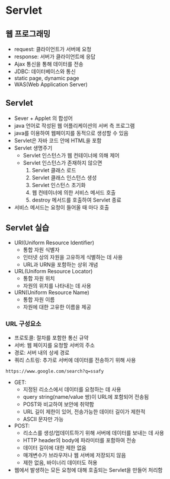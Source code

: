 # Servlet

## 웹 프로그래밍
* request: 클라이언트가 서버에 요청
* response: 서버가 클라이언트에 응답
* Ajax 통신을 통해 데이터를 전송
* JDBC: 데이터베이스와 통신
* static page, dynamic page
* WAS(Web Application Server)

## Servlet
* Sever + Applet 의 합성어
* java 언어로 작성된 웹 어플리케이션의 서버 측 프로그램
* java를 이용하여 웹페이지를 동적으로 생성할 수 있음
* Servlet은 자바 코드 안에 HTML을 포함
* Servlet 생명주기
    - Servlet 인스턴스가 웹 컨테이너에 의해 제어
    - Servlet 인스턴스가 존재하지 않으면
        1. Servlet 클래스 로드
        2. Servlet 클래스 인스턴스 생성
        3. Servlet 인스턴스 초기화
        4. 웹 컨테이너에 의한 서비스 메서드 호출
        5. destroy 메서드를 호출하여 Servlet 종료
* 서비스 메서드는 요청이 들어올 때 마다 호출

## Servlet 실습
* URI(Uniform Resource Identifier)
    - 통합 자원 식별자
    - 인터넷 상의 자원을 고유하게 식별하는 데 사용
    - URL과 URN을 포함하는 상위 개념
* URL(Uniform Resource Locator)
    - 통합 자원 위치
    - 자원의 위치를 나타내는 데 사용
* URN(Uniform Resource Name)
    - 통합 자원 이름
    - 자원에 대한 고유한 이름을 제공
### URL 구성요소
* 프로토콜: 절차를 포함한 통신 규약
* 서버: 웹 페이지를 요청할 서버의 주소
* 경로: 서버 내의 상세 경로
* 쿼리 스트링: 추가로 서버에 데이터를 전송하기 위해 사용
```
https://www.google.com/search?q=ssafy
```

* GET:
    - 지정된 리소스에서 데이터를 요청하는 데 사용
    - query string(name/value 쌍)이 URL에 포함되어 전송됨
    - POST와 비교하여 보안에 취약함
    - URL 길이 제한이 있어, 전송가능한 데이터 길이가 제한적
    - ASCII 문자만 가능
* POST:
    - 리소스를 생성/업데이트하기 위해 서버에 데이터를 보내는 데 사용
    - HTTP header의 body에 파라미터를 포함하여 전송
    - 데이터 길이에 대한 제한 없음
    - 매개변수가 브라우저나 웹 서버에 저장되지 않음
    - 제한 없음, 바이너리 데이터도 허용
* 웹에서 발생하는 모든 요청에 대해 호출되는 Servlet을 만들어 처리함